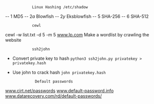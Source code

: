 				Linux Hashing /etc/shadow
-- $1$   MD5
-- $2a$ Blowfish
-- $2y$ Eksblowfish
-- $5$   SHA-256
-- $6$   SHA-512      

				cewl
cewl -w list.txt -d 5 -m 5 www.Ip.com 			Make a wordlist by crawling the website

				ssh2john
- Convert private key to hash
`python3 ssh2john.py privatekey > privatekey.hash`
- Use john to crack hash
`john privatekey.hash`

				Default passwords
www.cirt.net/passwords
www.default-password.info
www.datarecovery.com/rd/default-passwords/